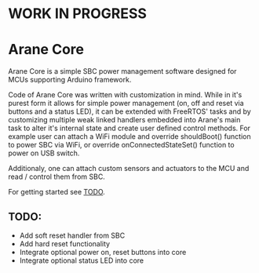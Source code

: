 # WORK IN PROGRESS

# Arane Core 

Arane Core is a simple SBC power management software designed for MCUs supporting Arduino framework.

Code of Arane Core was written with customization in mind. While in it's purest form it allows for simple power management (on, off and reset via buttons and a status LED), it can be extended with FreeRTOS' tasks and by customizing multiple weak linked handlers embedded into Arane's main task to alter it's internal state and create user defined control methods. For example user can attach a WiFi module and override shouldBoot() function to power SBC via WiFi, or override onConnectedStateSet() function to power on USB switch.

Additionaly, one can attach custom sensors and actuators to the MCU and read / control them from SBC.

For getting started see [TODO](TODO).

## TODO:
* Add soft reset handler from SBC
* Add hard reset functionality
* Integrate optional power on, reset buttons into core
* Integrate optional status LED into core
